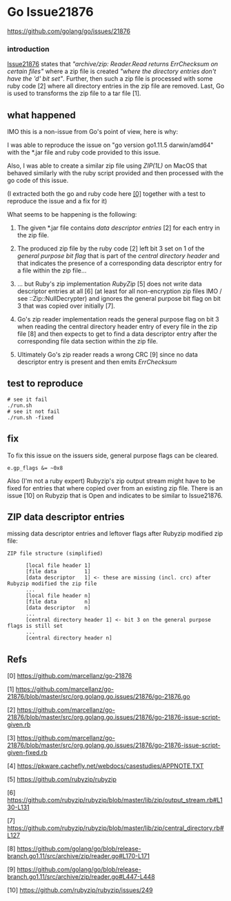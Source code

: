 
# Go Issue21876

https://github.com/golang/go/issues/21876

### introduction

[Issue21876](https://github.com/golang/go/issues/21876) states that _"archive/zip: Reader.Read returns ErrChecksum on certain files"_ where a zip file is created _"where the directory entries don't have the 'd' bit set"_. Further, then such a zip file is processed with some ruby code [2] where all directory entries in the zip file are removed. Last, Go is used to transforms the zip file to a tar file [1].

## what happened

IMO this is a non-issue from Go's point of view, here is why:

I was able to reproduce the issue on "go version go1.11.5 darwin/amd64" with the *.jar file and ruby code provided to this issue.

Also, I was able to create a similar zip file using _ZIP(1L)_ on MacOS that behaved similarly with the ruby script provided and then processed with the go code of this issue.

(I extracted both the go and ruby code here [\[0\]](https://github.com/marcellanz/go-21876) together with a test to reproduce the issue and a fix for it)

What seems to be happening is the following:
1. The given *.jar file contains _data descriptor entries_ [2] for each entry in the zip file.

1. The produced zip file by the ruby code [2] left bit 3 set on 1 of the _general purpose bit flag_ that is part of the _central directory header_ and that indicates the presence of a corresponding data descriptor entry for a file within the zip file…

1. … but Ruby's zip implementation _RubyZip_ [5] does not write data descriptor entries at all [6] (at least for all non-encryption zip files IMO / see ::Zip::NullDecrypter) and ignores the general purpose bit flag on bit 3 that was copied over initially [7].

1. Go's zip reader implementation reads the general purpose flag on bit 3 when reading the central directory header entry of every file in the zip file [8] and then expects to get to find a data descriptor entry after the corresponding file data section within the zip file.

1. Ultimately Go's zip reader reads a wrong CRC [9] since no data descriptor entry is present and then emits _ErrChecksum_

## test to reproduce

```
# see it fail
./run.sh
# see it not fail
./run.sh -fixed
```

## fix
To fix this issue on the issuers side, general purpose flags can be cleared.
```
e.gp_flags &= ~0x8
```

Also (I'm not a ruby expert) Rubyzip's zip output stream might have to be fixed for entries that where copied over from an existing zip file. There is an issue [10] on Rubyzip that is Open and indicates to be similar to Issue21876.
 
## ZIP data descriptor entries
missing data descriptor entries and leftover flags after Rubyzip modified zip file:
```
ZIP file structure (simplified)

      [local file header 1]
      [file data         1]
      [data descriptor   1] <- these are missing (incl. crc) after Rubyzip modified the zip file
      ...
      [local file header n]
      [file data         n]
      [data descriptor   n]
      ...
      [central directory header 1] <- bit 3 on the general purpose flags is still set
      ...
      [central directory header n]
```

## Refs

[0] https://github.com/marcellanz/go-21876

[1] https://github.com/marcellanz/go-21876/blob/master/src/org.golang.go.issues/21876/go-21876.go

[2] https://github.com/marcellanz/go-21876/blob/master/src/org.golang.go.issues/21876/go-21876-issue-script-given.rb

[3] https://github.com/marcellanz/go-21876/blob/master/src/org.golang.go.issues/21876/go-21876-issue-script-given-fixed.rb

[4] https://pkware.cachefly.net/webdocs/casestudies/APPNOTE.TXT

[5] https://github.com/rubyzip/rubyzip

[6] https://github.com/rubyzip/rubyzip/blob/master/lib/zip/output_stream.rb#L130-L131

[7] https://github.com/rubyzip/rubyzip/blob/master/lib/zip/central_directory.rb#L127

[8] https://github.com/golang/go/blob/release-branch.go1.11/src/archive/zip/reader.go#L170-L171

[9] https://github.com/golang/go/blob/release-branch.go1.11/src/archive/zip/reader.go#L447-L448

[10] https://github.com/rubyzip/rubyzip/issues/249